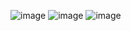 ![image](https://github.com/wkdtjdwns/Web/assets/128266768/f25f264c-530b-479a-8399-2e36022536e4)
![image](https://github.com/wkdtjdwns/Web/assets/128266768/008d3d3c-7603-4475-b51d-32045cf90673)
![image](https://github.com/wkdtjdwns/Web/assets/128266768/c73f3dc0-606b-488d-8e8d-636bbe2b2fe4)

